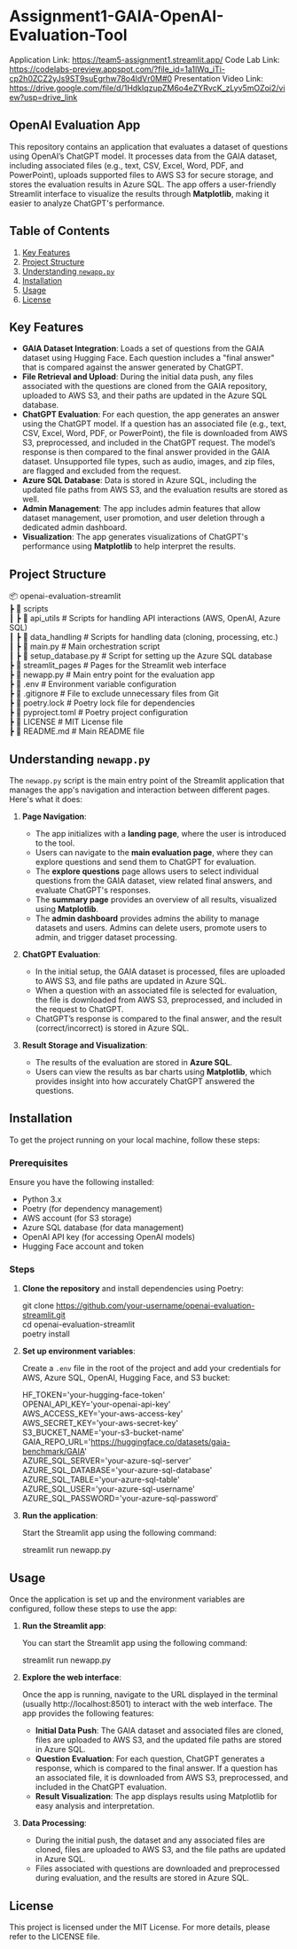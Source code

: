 # Assignment1-GAIA-OpenAI-Evaluation-Tool

Application Link: https://team5-assignment1.streamlit.app/ 
Code Lab Link: https://codelabs-preview.appspot.com/?file_id=1a1lWq_iTi-cp2h0ZCZ2yJs9ST9suEgrhw78o4ldVr0M#0 
Presentation Video Link: https://drive.google.com/file/d/1HdkIqzupZM6o4eZYRvcK_zLyv5mOZoi2/view?usp=drive_link 

## OpenAI Evaluation App

This repository contains an application that evaluates a dataset of questions using OpenAI’s ChatGPT model. It processes data from the GAIA dataset, including associated files (e.g., text, CSV, Excel, Word, PDF, and PowerPoint), uploads supported files to AWS S3 for secure storage, and stores the evaluation results in Azure SQL. The app offers a user-friendly Streamlit interface to visualize the results through **Matplotlib**, making it easier to analyze ChatGPT's performance.

## Table of Contents

1. [Key Features](#key-features)
2. [Project Structure](#project-structure)
3. [Understanding `newapp.py`](#understanding-newapppy)
4. [Installation](#installation)
5. [Usage](#usage)
6. [License](#license)

## Key Features

- **GAIA Dataset Integration**: Loads a set of questions from the GAIA dataset using Hugging Face. Each question includes a "final answer" that is compared against the answer generated by ChatGPT.
- **File Retrieval and Upload**: During the initial data push, any files associated with the questions are cloned from the GAIA repository, uploaded to AWS S3, and their paths are updated in the Azure SQL database.
- **ChatGPT Evaluation**: For each question, the app generates an answer using the ChatGPT model. If a question has an associated file (e.g., text, CSV, Excel, Word, PDF, or PowerPoint), the file is downloaded from AWS S3, preprocessed, and included in the ChatGPT request. The model’s response is then compared to the final answer provided in the GAIA dataset. Unsupported file types, such as audio, images, and zip files, are flagged and excluded from the request.
- **Azure SQL Database**: Data is stored in Azure SQL, including the updated file paths from AWS S3, and the evaluation results are stored as well.
- **Admin Management**: The app includes admin features that allow dataset management, user promotion, and user deletion through a dedicated admin dashboard.
- **Visualization**: The app generates visualizations of ChatGPT's performance using **Matplotlib** to help interpret the results.

## Project Structure

📦 openai-evaluation-streamlit  
 ┣ 📂 scripts  
 ┃ ┣ 📂 api_utils         # Scripts for handling API interactions (AWS, OpenAI, Azure SQL)  
 ┃ ┣ 📂 data_handling     # Scripts for handling data (cloning, processing, etc.)  
 ┃ ┣ 📜 main.py           # Main orchestration script  
 ┃ ┣ 📜 setup_database.py  # Script for setting up the Azure SQL database  
 ┣ 📂 streamlit_pages      # Pages for the Streamlit web interface  
 ┣ 📜 newapp.py            # Main entry point for the evaluation app  
 ┣ 📜 .env                 # Environment variable configuration  
 ┣ 📜 .gitignore           # File to exclude unnecessary files from Git  
 ┣ 📜 poetry.lock          # Poetry lock file for dependencies  
 ┣ 📜 pyproject.toml       # Poetry project configuration  
 ┣ 📜 LICENSE              # MIT License file  
 ┣ 📜 README.md            # Main README file

## Understanding `newapp.py`

The `newapp.py` script is the main entry point of the Streamlit application that manages the app's navigation and interaction between different pages. Here's what it does:

1. **Page Navigation**:
   - The app initializes with a **landing page**, where the user is introduced to the tool.
   - Users can navigate to the **main evaluation page**, where they can explore questions and send them to ChatGPT for evaluation.
   - The **explore questions** page allows users to select individual questions from the GAIA dataset, view related final answers, and evaluate ChatGPT's responses.
   - The **summary page** provides an overview of all results, visualized using **Matplotlib**.
   - The **admin dashboard** provides admins the ability to manage datasets and users. Admins can delete users, promote users to admin, and trigger dataset processing.

2. **ChatGPT Evaluation**:
   - In the initial setup, the GAIA dataset is processed, files are uploaded to AWS S3, and file paths are updated in Azure SQL.
   - When a question with an associated file is selected for evaluation, the file is downloaded from AWS S3, preprocessed, and included in the request to ChatGPT.
   - ChatGPT’s response is compared to the final answer, and the result (correct/incorrect) is stored in Azure SQL.

3. **Result Storage and Visualization**:
   - The results of the evaluation are stored in **Azure SQL**.
   - Users can view the results as bar charts using **Matplotlib**, which provides insight into how accurately ChatGPT answered the questions.

## Installation

To get the project running on your local machine, follow these steps:

### Prerequisites

Ensure you have the following installed:
- Python 3.x
- Poetry (for dependency management)
- AWS account (for S3 storage)
- Azure SQL database (for data management)
- OpenAI API key (for accessing OpenAI models)
- Hugging Face account and token

### Steps

1. **Clone the repository** and install dependencies using Poetry:

   git clone https://github.com/your-username/openai-evaluation-streamlit.git  
   cd openai-evaluation-streamlit  
   poetry install

2. **Set up environment variables**:

   Create a `.env` file in the root of the project and add your credentials for AWS, Azure SQL, OpenAI, Hugging Face, and S3 bucket:

   HF_TOKEN='your-hugging-face-token'  
   OPENAI_API_KEY='your-openai-api-key'  
   AWS_ACCESS_KEY='your-aws-access-key'  
   AWS_SECRET_KEY='your-aws-secret-key'  
   S3_BUCKET_NAME='your-s3-bucket-name'  
   GAIA_REPO_URL='https://huggingface.co/datasets/gaia-benchmark/GAIA'  
   AZURE_SQL_SERVER='your-azure-sql-server'  
   AZURE_SQL_DATABASE='your-azure-sql-database'  
   AZURE_SQL_TABLE='your-azure-sql-table'  
   AZURE_SQL_USER='your-azure-sql-username'  
   AZURE_SQL_PASSWORD='your-azure-sql-password'  

3. **Run the application**:

   Start the Streamlit app using the following command:

   streamlit run newapp.py


## Usage

Once the application is set up and the environment variables are configured, follow these steps to use the app:

1. **Run the Streamlit app**:

   You can start the Streamlit app using the following command:

   streamlit run newapp.py

2. **Explore the web interface**:

   Once the app is running, navigate to the URL displayed in the terminal (usually http://localhost:8501) to interact with the web interface. The app provides the following features:

   - **Initial Data Push**: The GAIA dataset and associated files are cloned, files are uploaded to AWS S3, and the updated file paths are stored in Azure SQL.
   - **Question Evaluation**: For each question, ChatGPT generates a response, which is compared to the final answer. If a question has an associated file, it is downloaded from AWS S3, preprocessed, and included in the ChatGPT evaluation.
   - **Result Visualization**: The app displays results using Matplotlib for easy analysis and interpretation.

3. **Data Processing**:

   - During the initial push, the dataset and any associated files are cloned, files are uploaded to AWS S3, and the file paths are updated in Azure SQL.
   - Files associated with questions are downloaded and preprocessed during evaluation, and the results are stored in Azure SQL.

## License

This project is licensed under the MIT License. For more details, please refer to the LICENSE file.


